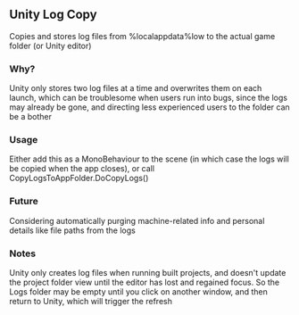 ## Unity Log Copy
Copies and stores log files from %localappdata%low to the actual game folder (or Unity editor)

### Why?
Unity only stores two log files at a time and overwrites them on each launch, which can be troublesome when users run into bugs, since the logs may already be gone, and directing less experienced users to the folder can be a bother

### Usage
Either add this as a MonoBehaviour to the scene (in which case the logs will be copied when the app closes), or call CopyLogsToAppFolder.DoCopyLogs()

### Future
Considering automatically purging machine-related info and personal details like file paths from the logs

### Notes
Unity only creates log files when running built projects, and doesn't update the project folder view until the editor has lost and regained focus. So the Logs folder may be empty until you click on another window, and then return to Unity, which will trigger the refresh